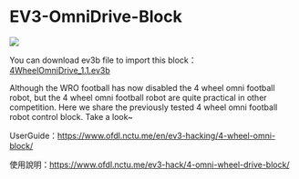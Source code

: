 # EV3-OmniDrive-Block
![](https://www.ofdl.nctu.me/wp-content/uploads/2019/05/EV3_FT4W_OFDL.jpg)

You can download ev3b file to import this block：[4WheelOmniDrive_1.1.ev3b](https://github.com/a10036gt/EV3-OmniDrive-Block/releases/download/v1.1/4WheelOmniDrive_1.1.ev3b)

Although the WRO football has now disabled the 4 wheel omni football robot, but the 4 wheel omni football robot are quite practical in other competition. Here we share the previously tested 4 wheel omni football robot control block. Take a look~

UserGuide：https://www.ofdl.nctu.me/en/ev3-hacking/4-wheel-omni-block/

使用說明：https://www.ofdl.nctu.me/ev3-hack/4-omni-wheel-drive-block/
